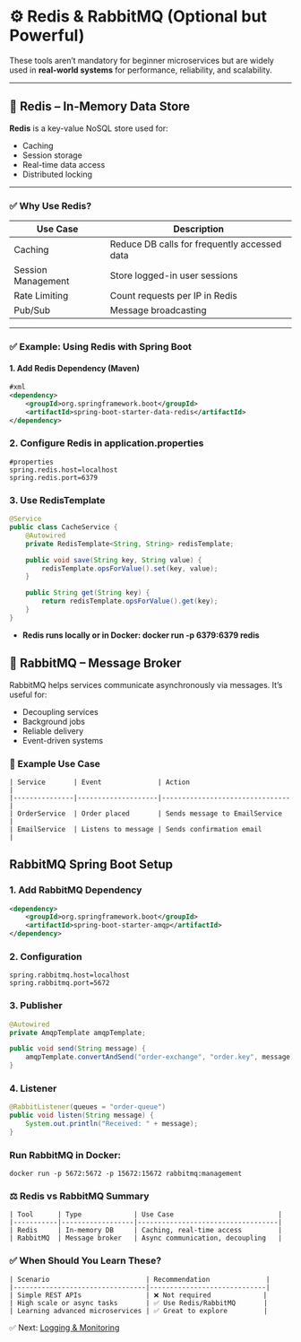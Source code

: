 # ⚙️ Redis & RabbitMQ (Optional but Powerful)

These tools aren’t mandatory for beginner microservices but are widely used in **real-world systems** for performance, reliability, and scalability.

---

## 🔹 Redis – In-Memory Data Store

**Redis** is a key-value NoSQL store used for:
- Caching
- Session storage
- Real-time data access
- Distributed locking

---

### ✅ Why Use Redis?

| Use Case            | Description                                   |
|---------------------|-----------------------------------------------|
| Caching             | Reduce DB calls for frequently accessed data  |
| Session Management  | Store logged-in user sessions                 |
| Rate Limiting       | Count requests per IP in Redis                |
| Pub/Sub             | Message broadcasting                          |

---

### ✅ Example: Using Redis with Spring Boot

#### 1. Add Redis Dependency (Maven)
```xml
#xml
<dependency>
    <groupId>org.springframework.boot</groupId>
    <artifactId>spring-boot-starter-data-redis</artifactId>
</dependency>
```
### 2. Configure Redis in application.properties

```properties
#properties
spring.redis.host=localhost
spring.redis.port=6379
```

### 3. Use RedisTemplate
```java
@Service
public class CacheService {
    @Autowired
    private RedisTemplate<String, String> redisTemplate;

    public void save(String key, String value) {
        redisTemplate.opsForValue().set(key, value);
    }

    public String get(String key) {
        return redisTemplate.opsForValue().get(key);
    }
}
```
- **Redis runs locally or in Docker: docker run -p 6379:6379 redis**

## 🔹 RabbitMQ – Message Broker

RabbitMQ helps services communicate asynchronously via messages. It’s useful for:
-	Decoupling services
-	Background jobs
-	Reliable delivery
-	Event-driven systems

### 🧠 Example Use Case
```text
| Service       | Event              | Action                         |
|---------------|--------------------|--------------------------------|
| OrderService  | Order placed       | Sends message to EmailService  |
| EmailService  | Listens to message | Sends confirmation email       |
```

##  RabbitMQ Spring Boot Setup

### 1. Add RabbitMQ Dependency
```xml
<dependency>
    <groupId>org.springframework.boot</groupId>
    <artifactId>spring-boot-starter-amqp</artifactId>
</dependency>
```

### 2. Configuration
```properties
spring.rabbitmq.host=localhost
spring.rabbitmq.port=5672
```
### 3. Publisher
```java
@Autowired
private AmqpTemplate amqpTemplate;

public void send(String message) {
    amqpTemplate.convertAndSend("order-exchange", "order.key", message);
}
```
### 4. Listener
```java
@RabbitListener(queues = "order-queue")
public void listen(String message) {
    System.out.println("Received: " + message);
}
```
###  Run RabbitMQ in Docker:
```text
docker run -p 5672:5672 -p 15672:15672 rabbitmq:management
```
### ⚖️ Redis vs RabbitMQ Summary
```text
| Tool      | Type             | Use Case                          |
|-----------|------------------|-----------------------------------|
| Redis     | In-memory DB     | Caching, real-time access         |
| RabbitMQ  | Message broker   | Async communication, decoupling   |

```

### ✅ When Should You Learn These?
```text
| Scenario                        | Recommendation              |
|---------------------------------|-----------------------------|
| Simple REST APIs                | ❌ Not required             |
| High scale or async tasks       | ✅ Use Redis/RabbitMQ       |
| Learning advanced microservices | ✅ Great to explore         |
```

✅ Next:  [Logging & Monitoring](notes/Logging-and-Monitoring.md)

